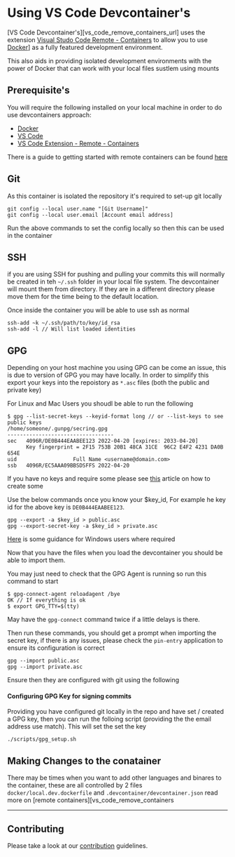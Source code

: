 
# Using VS Code Devcontainer's

[VS Code Devcontainer's][vs_code_remove_containers_url] uses the extension [Visual Studo Code Remote - Containers][vs_code_remote_containers_ext_url] to allow you to use [Docker][docker_url]] as a fully featured development environment.

This also aids in providing isolated development environments with the power of Docker that can work with your local files sustlem using mounts

## Prerequisite's

You will require the following installed on your local machine in order to do use devcontainers approach:

- [Docker][docker_url]
- [VS Code][vs_code_url]
- [VS Code Extension - Remote - Containers][vs_code_remote_containers_ext_url]

There is a guide to getting started with remote containers can be found [here][vs_code_remote_containers_url]

## Git

As this container is isolated the repository it's required to set-up git locally

```/bin/bash
git config --local user.name "[Git Username]"
git config --local user.email [Account email address]
```

Run the above commands to set the config locally so then this can be used in the container

## SSH

if you are using SSH for pushing and pulling your commits this will normally be created in teh `~/.ssh` folder in your local file system. The devcontainer will mount them from directory. If they are in a different directory please move them for the time being to the default location.

Once inside the container you will be able to use ssh as normal

```/bin/bash
ssh-add ~k ~/.ssh/path/to/key/id_rsa
ssh-add -l // Will list loaded identities
```

## GPG

Depending on your host machine you using GPG can be come an issue, this is due to version of GPG you may have locally. In order to simplify this export your keys into the repoistory as `*.asc` files (both the public and private key)

For Linux and Mac Users you shoudl be able to run the following

```/bin/bash
$ gpg --list-secret-keys --keyid-format long // or --list-keys to see public keys
/home/someone/.gunpg/secring.gpg
----------------------------------
sec   4096R/DE0B444EAABEE123 2022-04-20 [expires: 2033-04-20]
      Key fingerprint = 2F15 753B 20B1 48CA 31CE  96C2 E4F2 4231 DA0B 654E
uid                  Full Name <username@domain.com>
ssb   4096R/EC5AAA09BBSDSFFS 2022-04-20
```

If you have no keys and require some please see [this][github_generate_gpg_url] article on how to create some

Use the below commands once you know your $key_id, For example he key id for the above key is `DE0B444EAABEE123`.

```/bin/bash
gpg --export -a $key_id > public.asc
gpg --export-secret-key -a $key_id > private.asc
```

[Here][export_import_gpg_keys_windwos_url] is some guidance for Windows users where required

Now that you have the files when you load the devcontainer you should be able to import them.

You may just need to check that the GPG Agent is running so run this command to start

```/bin/bash
$ gpg-connect-agent reloadagent /bye
OK // If everything is ok
$ export GPG_TTY=$(tty)
```

May have the `gpg-connect` command twice if a little delays is there.

Then run these commands, you should get a prompt when importing the secret key, if there is any issues, please check the `pin-entry` application to ensure its configuration is correct

```/bin/bash
gpg --import public.asc
gpg --import private.asc
```

Ensure then they are configured with git using the following

#### Configuring GPG Key for signing commits

Providing you have configured git locally in the repo and have set / created a GPG key, then you can run the folloing script (providing the the email address use match). This will set the set the key

```/bin/bash
./scripts/gpg_setup.sh
```

## Making Changes to the conatainer

There may be times when you want to add other languages and binares to the container, these are all controlled by 2 files `docker/local.dev.dockerfile` and `.devcontainer/devcontainer.json` read more on [remote containers][vs_code_remove_containers

---

## Contributing

Please take a look at our [contribution][contributing_link] guidelines.


<!-- references & links  -->
[go_site_url]: https://go.dev/
[open_api_spec_url]: https://spec.openapis.org/oas/latest.html#version-3-1-0
[oapi_codegen_url]: https://github.com/deepmap/oapi-codegen
[docker_url]: https://www.docker.com/get-started
[vs_code_url]: https://code.visualstudio.com/download
[vs_code_remote_containers_ext_url]: https://marketplace.visualstudio.com/items?itemName=ms-vscode-remote.remote-containers
[vs_code_remote_containers_url]: https://code.visualstudio.com/docs/remote/containers
[export_import_gpg_keys_windwos_url]: https://blog.jmorbegoso.com/post/export-and-import-gpg-keys-in-windows-and-wsl
[github_generate_gpg_url]: https://docs.github.com/en/authentication/managing-commit-signature-verification/generating-a-new-gpg-key
[contributing_link]: ./CONTRIBUTING.md
